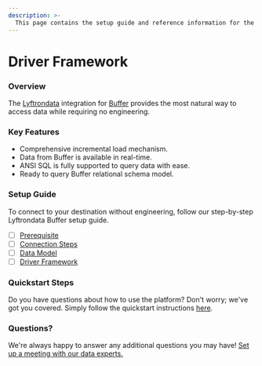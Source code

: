 ```yaml
---
description: >-
  This page contains the setup guide and reference information for the Buffer source connector.
---
```


# Driver Framework

### Overview

The [Lyftrondata](https://www.lyftrondata.com/) integration for [Buffer](None) provides the most natural way to access data while requiring no engineering.

### Key Features

* Comprehensive incremental load mechanism.
* Data from Buffer is available in real-time.&#x20;
* ANSI SQL is fully supported to query data with ease.
* Ready to query Buffer relational schema model.

### Setup Guide

To connect to your destination without engineering, follow our step-by-step Lyftrondata Buffer setup guide.

* [ ] [Prerequisite](../prerequisite.md)
* [ ] [Connection Steps](../connection-steps.md)
* [ ] [Data Model](../data-model/erd.md)
* [ ] [Driver Framework](../driver-framework/)

### Quickstart Steps

Do you have questions about how to use the platform? Don't worry; we've got you covered. Simply follow the quickstart instructions [here](../driver-framework/README.md).

### Questions? <a href="#questions" id="questions"></a>

We're always happy to answer any additional questions you may have! [Set up a meeting with our data experts.](https://www.lyftrondata.com/book-a-meeting/)


